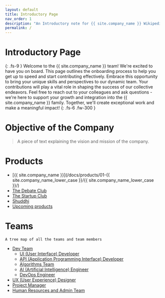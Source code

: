 ```yaml
---
layout: default
title: Introductory Page
nav_order: 1
description: "An Introductory note for {{ site.company_name }} Wikipedia"
permalink: /
---
```


# Introductory Page
{: .fs-9 }
Welcome to the {{ site.company_name }} team! We're excited to have you on board. This page outlines the onboarding process to help you get up to speed and start contributing effectively.
Embrace this opportunity to bring your unique skills and perspectives to our dynamic team. Your contributions will play a vital role in shaping the success of our collective endeavors.
Feel free to reach out to your colleagues and ask questions - we're here to support your growth and integration into the {{ site.company_name }} family. Together, we'll create exceptional work and make a meaningful impact!
{: .fs-6 .fw-300 }

# Objective of the Company

  >A piece of text explaining the vision and mission of the company.

# Products 

- [{{ site.company_name }}](/docs/products/01-{{ site.company_name_lower_case }}/{{ site.company_name_lower_case }}/)
- [The Debate Club](/docs/products/02-the-debate-club/the-debate-club/)
- [The Startup Club](docs/products/03-the-startup-club/the-startup-club/)
- [Shuddhi](/docs/products/04-shuddhi/shuddhi/)
- [Upcoming products](/docs/products/05-upcoming-products/upcoming-products/)


# Teams
 `A tree map of all the teams and team members`
- [Dev Team](/docs/teams/01-dev-team/dev-team/)
  - [UI (User Interface) Developer](/docs/teams/01-dev-team/01-ui-developer/)
  - [API (Application Programming Interface) Developer](/docs/teams/01-dev-team/02-api-developer/) 
  - [Algorithms Team](/docs/teams/01-dev-team/03-algorithms-team/)
  - [AI (Artificial Intelligence) Engineer](/docs/teams/01-dev-team/04-ai-engineer/)
  - [DevOps Engineer](/docs/teams/01-dev-team/05-devops-engineer/)
- [UX (User Experience) Designer](/docs/teams/02-ux-designer/ux-designer/)
- [Project Manager](/docs/teams/03-project-manager/project-manager/)
- [Human Resources and Admin Team](/docs/teams/04-hr-and-admin-team/hr-and-admin-team/)
